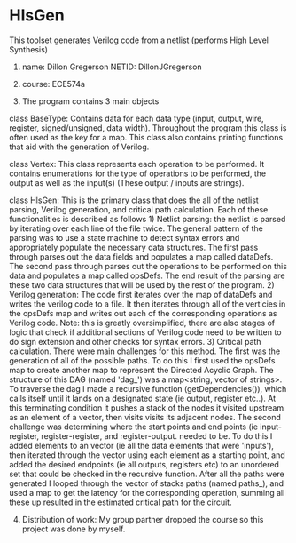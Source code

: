 # HlsGen
This toolset generates Verilog code from a netlist (performs High Level Synthesis)

1) name: Dillon Gregerson
   NETID: DillonJGregerson

2) course: ECE574a

3) The program contains 3 main objects

class BaseType: Contains data for each data type (input, output, wire, register, signed/unsigned, data width). 
		Throughout the program this class is often used as the key for a map. This class also contains
		printing functions that aid with the generation of Verilog.

class Vertex:   This class represents each operation to be performed. It contains enumerations for the type of operations
		to be performed, the output as well as the input(s) (These output / inputs are strings).

class HlsGen:   This is the primary class that does the all of the netlist parsing, Verilog generation, and critical path
                calculation. Each of these functionalities is described as follows
		1) Netlist parsing: the netlist is parsed by iterating over each line of the file twice.
                   The general pattern of the parsing was to use a state machine to detect syntax errors and appropriately
                   populate the necessary data structures.
                   The first pass through parses out the data fields and populates a map called dataDefs.
                   The second pass through parses out the operations to be performed on this data and populates
                   a map called opsDefs.
                   The end result of the parsing are these two data structures that will be used by the rest of the program.
                2) Verilog generation: The code first iterates over the map of dataDefs and writes the verilog code to a file.
                   It then iterates through all of the verticies in the opsDefs map and writes out each of the corresponding operations
                   as Verilog code. Note: this is greatly oversimplified, there are also stages of logic that check if additional
                   sections of Verilog code need to be written to do sign extension and other checks for syntax errors. 
                3) Critical path calculation. There were main challenges for this method. The first was the generation of all of the 
		   possible paths. To do this I first used the opsDefs map to create another map to represent the Directed Acyclic Graph.
                   The structure of this DAG (named 'dag_') was a map<string, vector of strings>.  To traverse the
                   dag I made a recursive function (getDependencies()), which calls itself until it lands on a designated state (ie output, register etc..).
		   At this terminating condition it pushes a stack of the nodes it visited upstream as an element of a vector, then visits
                   visits its adjacent nodes. The second challenge was determining where the start points and end points (ie input-register, 
		   register-register, and register-output. needed to be. To do this I added elements to an vector (ie all the 
		   data elements that were 'inputs'), then iterated through the vector using each element as a starting point, 
                   and added the desired endpoints (ie all outputs, registers etc) to an unordered set that could be checked in the recursive
                   function. After all the paths were generated I looped through the vector of stacks paths (named paths_), and used a
                   map to get the latency for the corresponding operation, summing all these up resulted in the estimated critical path for the circuit.

4) Distribution of work: My group partner dropped the course so this project was done by myself.